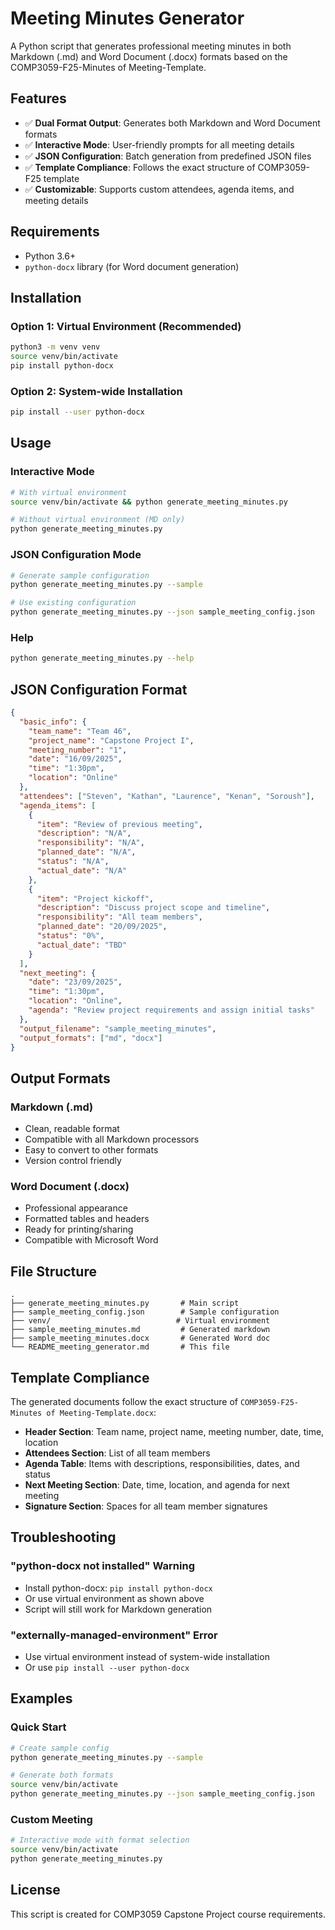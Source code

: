 # Meeting Minutes Generator

A Python script that generates professional meeting minutes in both Markdown (.md) and Word Document (.docx) formats based on the COMP3059-F25-Minutes of Meeting-Template.

## Features

- ✅ **Dual Format Output**: Generates both Markdown and Word Document formats
- ✅ **Interactive Mode**: User-friendly prompts for all meeting details
- ✅ **JSON Configuration**: Batch generation from predefined JSON files
- ✅ **Template Compliance**: Follows the exact structure of COMP3059-F25 template
- ✅ **Customizable**: Supports custom attendees, agenda items, and meeting details

## Requirements

- Python 3.6+
- `python-docx` library (for Word document generation)

## Installation

### Option 1: Virtual Environment (Recommended)
```bash
python3 -m venv venv
source venv/bin/activate
pip install python-docx
```

### Option 2: System-wide Installation
```bash
pip install --user python-docx
```

## Usage

### Interactive Mode
```bash
# With virtual environment
source venv/bin/activate && python generate_meeting_minutes.py

# Without virtual environment (MD only)
python generate_meeting_minutes.py
```

### JSON Configuration Mode
```bash
# Generate sample configuration
python generate_meeting_minutes.py --sample

# Use existing configuration
python generate_meeting_minutes.py --json sample_meeting_config.json
```

### Help
```bash
python generate_meeting_minutes.py --help
```

## JSON Configuration Format

```json
{
  "basic_info": {
    "team_name": "Team 46",
    "project_name": "Capstone Project I",
    "meeting_number": "1",
    "date": "16/09/2025",
    "time": "1:30pm",
    "location": "Online"
  },
  "attendees": ["Steven", "Kathan", "Laurence", "Kenan", "Soroush"],
  "agenda_items": [
    {
      "item": "Review of previous meeting",
      "description": "N/A",
      "responsibility": "N/A",
      "planned_date": "N/A",
      "status": "N/A",
      "actual_date": "N/A"
    },
    {
      "item": "Project kickoff",
      "description": "Discuss project scope and timeline",
      "responsibility": "All team members",
      "planned_date": "20/09/2025",
      "status": "0%",
      "actual_date": "TBD"
    }
  ],
  "next_meeting": {
    "date": "23/09/2025",
    "time": "1:30pm",
    "location": "Online",
    "agenda": "Review project requirements and assign initial tasks"
  },
  "output_filename": "sample_meeting_minutes",
  "output_formats": ["md", "docx"]
}
```

## Output Formats

### Markdown (.md)
- Clean, readable format
- Compatible with all Markdown processors
- Easy to convert to other formats
- Version control friendly

### Word Document (.docx)
- Professional appearance
- Formatted tables and headers
- Ready for printing/sharing
- Compatible with Microsoft Word

## File Structure

```
.
├── generate_meeting_minutes.py       # Main script
├── sample_meeting_config.json        # Sample configuration
├── venv/                            # Virtual environment
├── sample_meeting_minutes.md         # Generated markdown
├── sample_meeting_minutes.docx       # Generated Word doc
└── README_meeting_generator.md       # This file
```

## Template Compliance

The generated documents follow the exact structure of `COMP3059-F25-Minutes of Meeting-Template.docx`:

- **Header Section**: Team name, project name, meeting number, date, time, location
- **Attendees Section**: List of all team members
- **Agenda Table**: Items with descriptions, responsibilities, dates, and status
- **Next Meeting Section**: Date, time, location, and agenda for next meeting  
- **Signature Section**: Spaces for all team member signatures

## Troubleshooting

### "python-docx not installed" Warning
- Install python-docx: `pip install python-docx`
- Or use virtual environment as shown above
- Script will still work for Markdown generation

### "externally-managed-environment" Error
- Use virtual environment instead of system-wide installation
- Or use `pip install --user python-docx`

## Examples

### Quick Start
```bash
# Create sample config
python generate_meeting_minutes.py --sample

# Generate both formats
source venv/bin/activate
python generate_meeting_minutes.py --json sample_meeting_config.json
```

### Custom Meeting
```bash
# Interactive mode with format selection
source venv/bin/activate
python generate_meeting_minutes.py
```

## License

This script is created for COMP3059 Capstone Project course requirements.